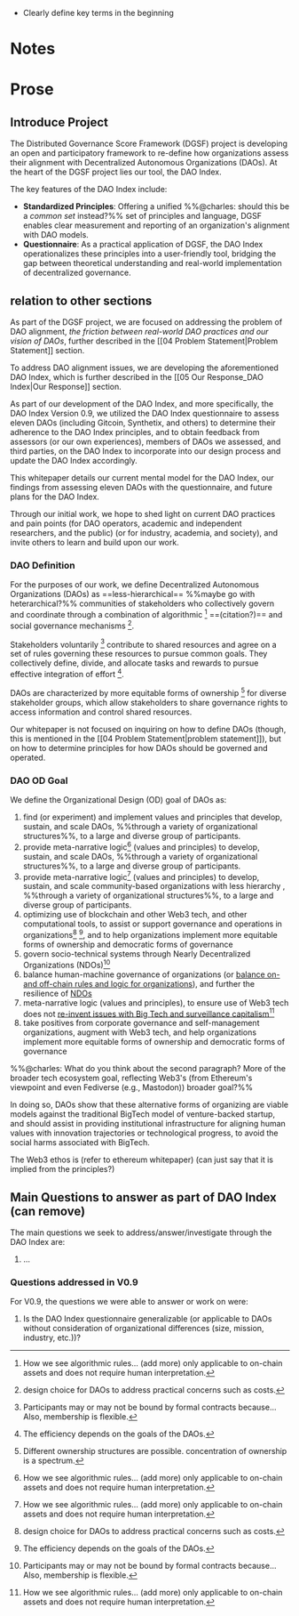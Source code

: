 - Clearly define key terms in the beginning

# Notes
# Prose

## Introduce Project
The Distributed Governance Score Framework (DGSF) project is developing an open and participatory framework to re-define how organizations assess their alignment with Decentralized Autonomous Organizations (DAOs). At the heart of the DGSF project lies our tool, the DAO Index. 

The key features of the DAO Index include:

- **Standardized Principles**: Offering a unified %%@charles: should this be a *common set* instead?%% set of principles and language, DGSF enables clear measurement and reporting of an organization's alignment with DAO models.
- **Questionnaire**: As a practical application of DGSF, the DAO Index operationalizes these principles into a user-friendly tool, bridging the gap between theoretical understanding and real-world implementation of decentralized governance.

## relation to other sections

As part of the DGSF project, we are focused on addressing the problem of DAO alignment, *the friction between real-world DAO practices and our vision of DAOs*, further described in the [[04 Problem Statement|Problem Statement]] section.

To address DAO alignment issues, we are developing the aforementioned DAO Index, which is further described in the [[05 Our Response_DAO Index|Our Response]] section. 

As part of our development of the DAO Index, and more specifically, the DAO Index Version 0.9, we utilized the DAO Index questionnaire to assess eleven DAOs (including Gitcoin, Synthetix, and others) to determine their adherence to the DAO Index principles, and to obtain feedback from assessors (or our own experiences), members of DAOs we assessed, and third parties, on the DAO Index to incorporate into our design process and update the DAO Index accordingly.

This whitepaper details our current mental model for the DAO Index, our findings from assessing eleven DAOs with the questionnaire, and future plans for the DAO Index.

Through our initial work, we hope to shed light on current DAO practices and pain points (for DAO operators, academic and independent researchers, and the public) (or for industry, academia, and society), and invite others to learn and build upon our work.

### DAO Definition
For the purposes of our work, we define Decentralized Autonomous Organizations (DAOs) as ==less-hierarchical== %%maybe go with heterarchical?%% communities of stakeholders who collectively govern and coordinate through a combination of algorithmic [^1] ==(citation?)== and social governance mechanisms [^2].   

Stakeholders voluntarily [^3] contribute to shared resources and agree on a set of rules governing these resources to pursue common goals. They collectively define, divide, and allocate tasks and rewards to pursue effective integration of effort [^4].

DAOs are characterized by more equitable forms of ownership [^5] for diverse stakeholder groups, which allow stakeholders to share governance rights to access information and control shared resources.

<!-- DAOs are characterized by distributed ownership, which enables diverse stakeholder groups to share governance rights to ==access, control, and ownership of shared resources==. --> 

<!-- DAOs are characterized by more equitable forms of ownership, which enables diverse stakeholder groups to share governance rights to ==access, control, and ownership of shared resources==. --> 

[^1]: How we see algorithmic rules... (add more) only applicable to on-chain assets and does not require human interpretation. 

[^2]: design choice for DAOs to address practical concerns such as costs. 

[^3]: Participants may or may not be bound by formal contracts because... Also, membership is flexible. 

[^4]: The efficiency depends on the goals of the DAOs. 

[^5]: Different ownership structures are possible. concentration of ownership is a spectrum. 

Our whitepaper is not focused on inquiring on how to define DAOs (though, this is mentioned in the [[04 Problem Statement|problem statement]]), but on how to determine principles for how DAOs should be governed and operated.

### DAO OD Goal

We define the Organizational Design (OD) goal of DAOs as:

1. find (or experiment) and implement values and principles that develop, sustain, and scale DAOs, %%through a variety of organizational structures%%, to a large and diverse group of participants.
2. provide meta-narrative logic[^1] (values and principles) to develop, sustain, and scale DAOs, %%through a variety of organizational structures%%, to a large and diverse group of participants.
2. provide meta-narrative logic[^1] (values and principles) to develop, sustain, and scale community-based organizations with less hierarchy , %%through a variety of organizational structures%%, to a large and diverse group of participants.
3. optimizing use of blockchain and other Web3 tech, and other computational tools, to assist or support governance and operations in organizations[^2] [^4], and to help organizations implement more equitable forms of ownership and democratic forms of governance
4. govern socio-technical systems through Nearly Decentralized Organizations (NDOs)[^3]
5. balance human-machine governance of organizations (or [balance on- and off-chain rules and logic for organizations](https://orca.mirror.xyz/T70CmuhX95ubkw_JHOxSEy8d_EFeYXgtJnF13mPtaZE)), and further the resilience of [NDOs](https://papers.ssrn.com/sol3/papers.cfm?abstract_id=3959703)
6. meta-narrative logic (values and principles), to ensure use of Web3 tech does not [re-invent issues with Big Tech and surveillance capitalism](https://p2pmodels.eu/wp-content/uploads/whitepaper_p2pmodels.pdf)[^1]
7. take positives from corporate governance and self-management organizations, augment with Web3 tech, and help organizations implement more equitable forms of ownership and democratic forms of governance

%%@charles: What do you think about the second paragraph? More of the broader tech ecosystem goal, reflecting Web3's (from Ethereum's viewpoint and even Fediverse (e.g., Mastodon)) broader goal?%%

In doing so, DAOs show that these alternative forms of organizing are viable models against the traditional BigTech model of venture-backed startup, and should assist in providing institutional infrastructure for aligning human values with innovation trajectories or technological progress, to avoid the social harms associated with BigTech.

The Web3 ethos is (refer to ethereum whitepaper) (can just say that it is implied from the principles?)

[^1]: https://otherinter.net/research/three-body-problem/#three-body-regulatory-problems
[^2]: https://www.youtube.com/watch?v=BhylbfQPdKg
[^3]: https://papers.ssrn.com/sol3/papers.cfm?abstract_id=3959703
[^4]: [Scaling Trust in DAOs: Trustware vs Socialware](https://orca.mirror.xyz/T70CmuhX95ubkw_JHOxSEy8d_EFeYXgtJnF13mPtaZE)

## Main Questions to answer as part of DAO Index (can remove)

The main questions we seek to address/answer/investigate through the DAO Index are:

1. ...

### Questions addressed in V0.9
For V0.9, the questions we were able to answer or work on were:

1. Is the DAO Index questionnaire generalizable (or applicable to DAOs without consideration of organizational differences (size, mission, industry, etc.))?
